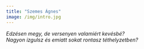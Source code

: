 ```yaml
---
title: "Szemes Ágnes"
image: /img/intro.jpg
---
```


_Edzésen megy, de versenyen valamiért kevésbé?_  
_Nagyon izgulsz és emiatt sokat rontasz téthelyzetben?_
